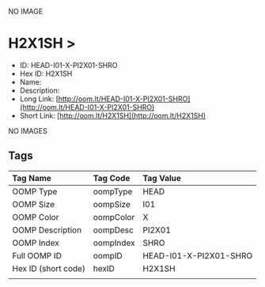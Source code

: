 


  
NO IMAGE  
# H2X1SH > 

- ID: HEAD-I01-X-PI2X01-SHRO
- Hex ID: H2X1SH
- Name: 
- Description: 
- Long Link: [http://oom.lt/HEAD-I01-X-PI2X01-SHRO](http://oom.lt/HEAD-I01-X-PI2X01-SHRO)
- Short Link: [http://oom.lt/H2X1SH](http://oom.lt/H2X1SH)
  
NO IMAGES  
## Tags
  

|Tag Name|Tag Code|Tag Value|
| :--- | :--- | :--- |
|OOMP Type|oompType|HEAD|
|OOMP Size|oompSize|I01|
|OOMP Color|oompColor|X|
|OOMP Description|oompDesc|PI2X01|
|OOMP Index|oompIndex|SHRO|
|Full OOMP ID|oompID|HEAD-I01-X-PI2X01-SHRO|
|Hex ID (short code)|hexID|H2X1SH|
||||
